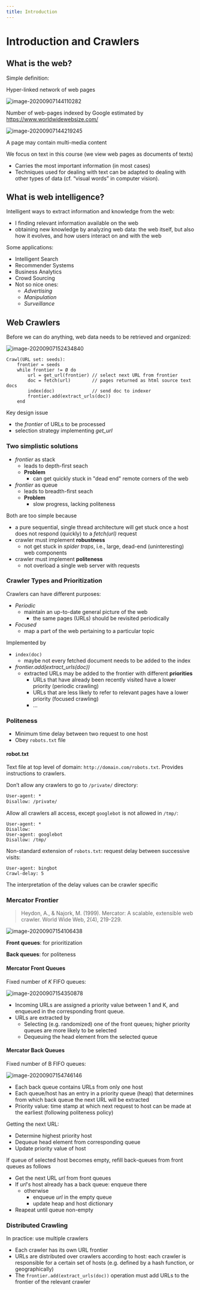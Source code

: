 ```yaml
---
title: Introduction
---
```


# Introduction and Crawlers



## What is the web?

Simple definition:

Hyper-linked network of web pages

![image-20200907144110282](images/01-introduction/image-20200907144110282.png)

Number of web-pages indexed by Google estimated by https://www.worldwidewebsize.com/

![image-20200907144219245](images/01-introduction/image-20200907144219245.png)



A page may contain multi-media content

We focus on text in this course (we view web pages as documents of texts)

*  Carries the most important information (in most cases)
* Techniques used for dealing with text can be adapted to dealing with other types of data (cf. “visual words” in computer vision).



## What is web intelligence?

Intelligent ways to extract information and knowledge from the web:

* I finding relevant information available on the web
* obtaining new knowledge by analyzing web data: the web itself, but also how it evolves, and how users interact on and with the web

Some applications:

* Intelligent Search
* Recommender Systems
* Business Analytics
* Crowd Sourcing
* Not so nice ones:
    * *Advertising*
    * *Manipulation*
    * *Surveillance* 



## Web Crawlers

Before we can do anything, web data needs to be retrieved and organized:

![image-20200907152434840](images/01-introduction/image-20200907152434840.png)



```pseudocode
Crawl(URL set: seeds):
    frontier = seeds
	while frontier != Ø do
		url = get_url(frontier)	// select next URL from frontier
        doc = fetch(url)		// pages returned as html source text docs
		index(doc)				// send doc to indexer
		frontier.add(extract_urls(doc))
    end
```

Key design issue

* the *frontier* of URLs to be processed
* selection strategy implementing *get_url*



### Two simplistic solutions

* *frontier* as stack
    * leads to depth-first seach
    * **Problem**
        * can get quickly stuck in "dead end" remote corners of the web
* *frontier* as queue
    * leads to breadth-first seach
    * **Problem**
        * slow progress, lacking politeness



Both are too simple because

* a pure sequential, single thread architecture will get stuck once a host does not respond (quickly) to a *fetch(url)* request
* crawler must implement **robustness**
    * not get stuck in *spider traps*, i.e., large, dead-end (uninteresting) web components
* crawler must implement **politeness**
    * not overload a single web server with requests



### Crawler Types and Prioritization

Crawlers can have different purposes:

* *Periodic*
    * maintain an up-to-date general picture of the web
        * the same pages (URLs) should be revisited periodically
* *Focused*
    * map a part of the web pertaining to a particular topic



Implemented by

* `index(doc)`
    * maybe not every fetched document needs to be added to the index
* *frontier.add(extract_urls(doc))*
    * extracted URLs may be added to the frontier with different **priorities**
        * URLs that have already been recently visited have a lower priority (periodic crawling)
        * URLs that are less likely to refer to relevant pages have a lower priority (focused crawling)
        * ...



### Politeness

* Minimum time delay between two request to one host
* Obey `robots.txt` file



#### robot.txt

Text file at top level of domain: `http://domain.com/robots.txt`. Provides instructions to crawlers.

Don’t allow any crawlers to go to `/private/` directory: 

```txt
User-agent: * 
Disallow: /private/
```

Allow all crawlers all access, except `googlebot` is not allowed in `/tmp/`:

```
User-agent: *
Disallow:
User-agent: googlebot
Disallow: /tmp/
```

Non-standard extension of `robots.txt`: request delay between successive visits:

```
User-agent: bingbot
Crawl-delay: 5
```

The interpretation of the delay values can be crawler specific



### Mercator Frontier

> Heydon, A., & Najork, M. (1999). Mercator: A scalable, extensible web crawler. World Wide Web, 2(4), 219-229.

![image-20200907154106438](images/01-introduction/image-20200907154106438.png)

**Front queues**: for prioritization

**Back queues**: for politeness



#### Mercator Front Queues

Fixed number of $K$ FIFO queues:

![image-20200907154350878](images/01-introduction/image-20200907154350878.png)

* Incoming URLs are assigned a priority value between 1 and K, and enqueued in the corresponding front queue.
* URLs are extracted by
    * Selecting (e.g. randomized) one of the front queues; higher priority queues are more likely to be selected
    * Dequeuing the head element from the selected queue



#### Mercator Back Queues

Fixed number of B FIFO queues:

![image-20200907154746146](images/01-introduction/image-20200907154746146.png)

* Each back queue contains URLs from only one host
* Each queue/host has an entry in a priority queue (heap) that determines from which back queue the next URL will be extracted
* Priority value: time stamp at which next request to host can be made at the earliest (following politeness policy)



Getting the next URL:

* Determine highest priority host
* Dequeue head element from corresponding queue
* Update priority value of host

If queue of selected host becomes empty, refill back-queues from front queues as follows

* Get the next URL *url* from front queues
* If *url*'s host already has a back queue: enqueue there
    * otherwise
        * enqueue *url* in the empty queue
        * update heap and host dictionary
* Reapeat until queue non-empty



### Distributed Crawling

In practice: use multiple crawlers

* Each crawler has its own URL frontier
* URLs are distributed over crawlers according to host: each crawler is responsible for a certain set of hosts (e.g. defined by a hash function, or geographically)
* The `frontier.add(extract_urls(doc))` operation must add URLs to the frontier of the relevant crawler